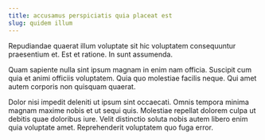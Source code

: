 ```yaml
---
title: accusamus perspiciatis quia placeat est
slug: quidem illum
---
```


Repudiandae quaerat illum voluptate sit hic voluptatem consequuntur praesentium et. Est et ratione. In sunt assumenda.

Quam sapiente nulla sint ipsum magnam in enim nam officia. Suscipit cum quia et animi officiis voluptatem. Quia quo molestiae facilis neque. Qui amet autem corporis non quisquam quaerat.

Dolor nisi impedit deleniti ut ipsum sint occaecati. Omnis tempora minima magnam maxime nobis et ut sequi quis. Molestiae repellat dolorem culpa ut debitis quae doloribus iure. Velit distinctio soluta nobis autem libero enim quia voluptate amet. Reprehenderit voluptatem quo fuga error.

